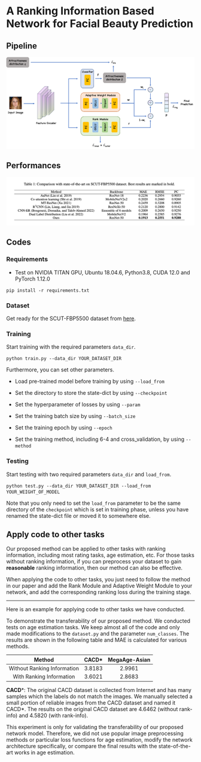 # A Ranking Information Based Network for Facial Beauty Prediction



## Pipeline
![pipeline](./img/1.png)


## Performances
![performances](./img/2.png)


## Codes

### Requirements

- Test on NVIDIA TITAN GPU, Ubuntu 18.04.6, Python3.8, CUDA 12.0 and PyTorch 1.12.0

```
pip install -r requirements.txt
```



### Dataset

Get ready for the SCUT-FBP5500 dataset from [here](https://github.com/HCIILAB/SCUT-FBP5500-Database-Release).




### Training

Start training with the required parameters `data_dir`.

```
python train.py --data_dir YOUR_DATASET_DIR
```

Furthermore, you can set other parameters.

- Load pre-trained model before training by using `--load_from`

- Set the directory to store the state-dict by using `--checkpoint`
- Set the hyperparameter of losses by using `--param`
- Set the training batch size by using `--batch_size`
- Set the training epoch by using `--epoch`
- Set the training method, including 6-4 and cross_validation, by using `--method`



### Testing

Start testing with two required parameters `data_dir` and `load_from`.

```
python test.py --data_dir YOUR_DATASET_DIR --load_from YOUR_WEIGHT_OF_MODEL
```

Note that you only need to set the `load_from` parameter to be the same directory of the `checkpoint` which  is set in training phase, unless you have renamed the state-dict file or moved it to somewhere else.

## Apply code to other tasks

Our proposed method can be applied to other tasks with ranking information, including most rating tasks, age estimation, etc. For those tasks without ranking information, if you can preprocess your dataset to gain **reasonable** ranking information, then our method can also be effective.

When applying the code to other tasks, you just need to follow the method in our paper and add the Rank Module and Adaptive Weight Module to your network, and add the corresponding ranking loss during the training stage.

---
Here is an example for applying code to other tasks we have conducted.

To demonstrate the transferability of our proposed method. We conducted tests on age estimation tasks. We keep almost all of the code and only made modifications to the `dataset.py` and the parameter `num_classes`. The results are shown in the following table and MAE is calculated for various methods.

|           Method            | CACD*  | MegaAge-Asian |
| :-------------------------: | :----: | :-----------: |
| Without Ranking Information | 3.8183 |    2.9961     |
|  With Ranking Information   | 3.6021 |    2.8683     |

**CACD***: The original CACD dataset is collected from Internet and has many samples which the labels do not match the images. We manually selected a small portion of reliable images from the CACD dataset and named it CACD*. The results on the original CACD dataset are 4.6462 (without rank-info) and 4.5820 (with rank-info).

This experiment is only for validating the transferability of our proposed network model. Therefore, we did not use popular image preprocessing methods or particular loss functions for age estimation, modify the network architecture specifically, or compare the final results with the state-of-the-art works in age estimation.
